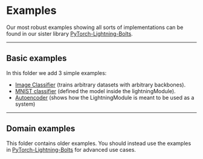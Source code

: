 # Examples   
Our most robust examples showing all sorts of implementations
can be found in our sister library [PyTorch-Lightning-Bolts](https://pytorch-lightning-bolts.readthedocs.io/en/latest/convolutional.html#gpt-2).

---

## Basic examples
In this folder we add 3 simple examples:

* [Image Classifier]() (trains arbitrary datasets with arbitrary backbones).
* [MNIST classifier]() (defined the model inside the lightningModule).
* [Autoencoder]() (shows how the LightningModule is meant to be used as a system)

---

## Domain examples
This folder contains older examples. You should instead use the examples 
in [PyTorch-Lightning-Bolts](https://pytorch-lightning-bolts.readthedocs.io/en/latest/convolutional.html#gpt-2) 
for advanced use cases.

